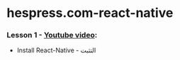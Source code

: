 # hespress.com-react-native

### Lesson 1 - [Youtube video](https://youtu.be/S3KGpVb7TIY):
* Install React-Native - التثبت
